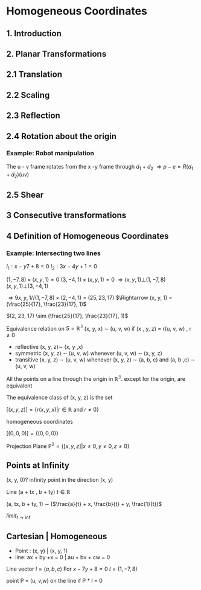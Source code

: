 # Homogeneous Coordinates


## 1. Introduction 

## 2. Planar Transformations 

## 2.1 Translation 

## 2.2 Scaling 

## 2.3 Reflection 

## 2.4 Rotation about the origin

### Example: Robot manipulation 

The u - v frame rotates from the x -y frame through $d_1 + d_2$
 $\Rightarrow p - e = R(d_1 + d_2)(u v)$ 


## 2.5 Shear

## 3 Consecutive transformations 

## 4 Definition of Homogeneous Coordinates

### Example: Intersecting two lines 

$l_1: x -y7 + 8 = 0$ 
$l_2: 3x - 4y + 1 =0$

$(1, -7, 8) \times (x, y , 1) = 0$
$(3, -4, 1) \times (x, y , 1) = 0$
$\Rightarrow (x, y, 1) \bot (1, -7, 8)$  
$(x, y, 1) \bot (3, -4, 1)$  

$\Rightarrow 9x, y, 1 // (1, -7, 8) \times (2, -4, 1)$ = $(25, 23, 17)$
$\Rightarrow (x, y, 1) = (\frac{25}{17}, \frac{23}{17}, 1)$

$(2, 23, 17) \sim (\frac{25}{17}, \frac{23}{17}, 1)$

Equivalence relation on $S = \mathbb{R^3}$
(x, y, x) $\sim$ (u, v, w) if (x , y, z) = r(u, v, w) , r $\not=0$

- reflective (x, y, z)$\sim$ (x, y ,x)
- symmetric (x, y, z) $\sim$ (u, v, w) whenever (u, v, w) $\sim$ (x, y, z)
- transitive (x, y, z) $\sim$ (u, v, w) whenever (x, y, z) $\sim$ (a, b, c) and (a, b ,c) $\sim$ (u, v, w)

All the points on a line through the origin in $\mathbb{R^3}$. except for the origin, are equivalent 

The equivalence class of (x, y, z) is the set 

$[(x, y, z)] = \{r(x, y, x) | r \in \mathbb{R} \text{ and } r \not= 0\}$ 

homogeneous coordinates 

$[(0,0,0)] = \{(0, 0, 0)\}$ 


Projection Plane $\mathbb{P}^2 = \{[x, y, z] | x \not= 0, y \not= 0, z \not= 0\}$ 


## Points at Infinity 

(x, y, 0)? infinity point in the direction (x, y) 



Line (a + tx , b + ty) $t \in \mathbb{R}$

(a, tx, b + ty, 1) $\sim$ ($\frac{a}{t} + x, \frac{b}{t} + y, \frac{1}{t})$

$limit_{t \rightarrow \inf}$ 



## Cartesian | Homogeneous 

- Point : (x, y)  | (x, y, 1)
- line: ax + by +x = 0 | au + bv + cw = 0

Line vector $l = (a, b, c)$
For $x -7 y + 8 = 0$ $l = (1, -7, 8)$


point P = (u, v,w) on the line if P * l = 0

